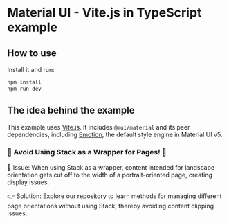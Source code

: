 # Material UI - Vite.js in TypeScript example

## How to use

Install it and run:

```bash
npm install
npm run dev
```

## The idea behind the example

This example uses [Vite.js](https://github.com/vitejs/vite).
It includes `@mui/material` and its peer dependencies, including [Emotion](https://emotion.sh/docs/introduction), the default style engine in Material UI v5.

### 🚫 Avoid Using Stack as a Wrapper for Pages! 🚫

🚩 Issue: When using Stack as a wrapper, content intended for landscape orientation gets cut off to the width of a portrait-oriented page, creating display issues.

👉 Solution: Explore our repository to learn methods for managing different page orientations without using Stack, thereby avoiding content clipping issues.
